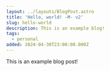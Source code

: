 ```yaml
---
layout: ../layouts/BlogPost.astro
title: 'Hello, world! -M- v2'
slug: hello-world
description: This is an example blog!
tags:
  - personal
added: 2024-04-30T23:00:00.000Z
---
```


This is an example blog post!
